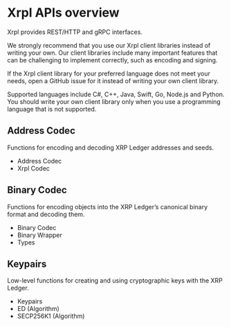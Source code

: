 <!-- # **XrplCSharp**
This package includes the xrpl library. This repository uses a monorepo layout. Please find the README for xrpl [here](http://github.com/transia-RnD/XrplCSharp/).

READMEs for other packages in this monorepo are located at the root of their package, but since newcomers to XRPL are likely to want to use the xrpl package this README is at the root of the project. -->

# **Xrpl APIs overview**

Xrpl provides REST/HTTP and gRPC interfaces.

We strongly recommend that you use our Xrpl client libraries instead of writing your own. Our client libraries include many important features that can be challenging to implement correctly, such as encoding and signing.

If the Xrpl client library for your preferred language does not meet your needs, open a GitHub issue for it instead of writing your own client library.

Supported languages include C#, C++, Java, Swift, Go, Node.js and Python. You should write your own client library only when you use a programming language that is not supported.

## Address Codec

Functions for encoding and decoding XRP Ledger addresses and seeds.

- Address Codec
- Xrpl Codec

## Binary Codec

Functions for encoding objects into the XRP Ledger’s canonical binary format and decoding them.

- Binary Codec
- Binary Wrapper
- Types

## Keypairs

Low-level functions for creating and using cryptographic keys with the XRP Ledger.

- Keypairs
- ED (Algorithm)
- SECP256K1 (Algorithm)

